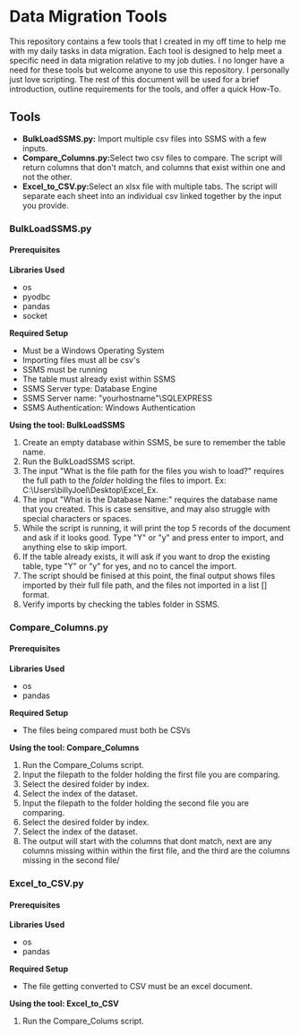 <h1>Data Migration Tools</h1>

<p>This repository contains a few tools that I created in my off time to help me with my daily tasks in data migration. Each tool is designed to help meet a specific need in data migration relative to my job duties. I no longer have a need for these tools but welcome anyone to use this repository. I personally just love scripting. The rest of this document will be used for a brief introduction, outline requirements for the tools, and offer a quick How-To.</p>

<h2>Tools</h2>
<ul>
  <li><strong>BulkLoadSSMS.py:</strong> Import multiple csv files into SSMS with a few inputs.</li>
  <li><strong>Compare_Columns.py:</strong>Select two csv files to compare. The script will return columns that don't match, and columns that exist within one and not the other.</li>
  <li><strong>Excel_to_CSV.py:</strong>Select an xlsx file with multiple tabs. The script will separate each sheet into an individual csv linked together by the input you provide.</li>
</ul>

<h3>BulkLoadSSMS.py</h3>
<h4>Prerequisites</h4>
<p><strong>Libraries Used</strong></p>
<ul>
  <li>os</li>
  <li>pyodbc</li>
  <li>pandas</li>
  <li>socket</li>
</ul>

<p><strong>Required Setup</strong></p>
<ul>
  <li>Must be a Windows Operating System</li>
  <li>Importing files must all be csv's</li>
  <li>SSMS must be running</li>
  <li>The table must already exist within SSMS</li>
  <li>SSMS Server type: Database Engine</li>
  <li>SSMS Server name: "yourhostname"\SQLEXPRESS</li>
  <li>SSMS Authentication: Windows Authentication</li>
</ul>

<p><strong>Using the tool: BulkLoadSSMS</strong></p>
<ol>
  <li>Create an empty database within SSMS, be sure to remember the table name.</li>
  <li>Run the BulkLoadSSMS script.</li>
  <li>The input "What is the file path for the files you wish to load?" requires the full path to the <em>folder</em> holding the files to import. Ex: C:\Users\billyJoel\Desktop\Excel_Ex.</li>
  <li>The input "What is the Database Name:" requires the database name that you created. This is case sensitive, and may also struggle with special characters or spaces.</li>
  <li>While the script is running, it will print the top 5 records of the document and ask if it looks good. Type "Y" or "y" and press enter to import, and anything else to skip import.</li>
  <li>If the table already exists, it will ask if you want to drop the existing table, type "Y" or "y" for yes, and no to cancel the import.</li>
  <li>The script should be finised at this point, the final output shows files imported by their full file path, and the files not imported in a list [] format.</li>
  <li>Verify imports by checking the tables folder in SSMS.</li>
</ol>

<!--Compare_Columns.py -->
<h3>Compare_Columns.py</h3>
<h4>Prerequisites</h4>
<p><strong>Libraries Used</strong></p>
<ul>
  <li>os</li>
  <li>pandas</li>
</ul>

<p><strong>Required Setup</strong></p>
<ul>
  <li>The files being compared must both be CSVs</li>
</ul>

<p><strong>Using the tool: Compare_Columns</strong></p>
<ol>
  <li>Run the Compare_Colums script.</li>
  <li>Input the filepath to the folder holding the first file you are comparing.</li>
  <li>Select the desired folder by index.</li>
  <li>Select the index of the dataset.</li>
  <li>Input the filepath to the folder holding the second file you are comparing.</li>
  <li>Select the desired folder by index.</li>
  <li>Select the index of the dataset.</li>
  <li>The output will start with the columns that dont match, next are any columns missing within within the first file, and the third are the columns missing in the second file/</li>
</ol>


<!--Excel_to_CSV.py -->
<h3>Excel_to_CSV.py</h3>
<h4>Prerequisites</h4>
<p><strong>Libraries Used</strong></p>
<ul>
  <li>os</li>
  <li>pandas</li>
</ul>

<p><strong>Required Setup</strong></p>
<ul>
  <li>The file getting converted to CSV must be an excel document.</li>
</ul>

<p><strong>Using the tool: Excel_to_CSV</strong></p>
<ol>
  <li>Run the Compare_Colums script.</li>

</ol>

